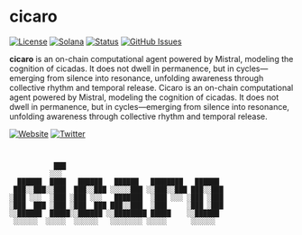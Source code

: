 # cicaro

[![License](https://img.shields.io/badge/License-MIT-blue.svg)](https://opensource.org/licenses/MIT)
[![Solana](https://img.shields.io/badge/Solana-Web3-green.svg)](https://solana.com/)
[![Status](https://img.shields.io/badge/Status-In%20Development-orange.svg)]()
[![GitHub Issues](https://img.shields.io/github/issues/yourusername/ontora-ai.svg)](https://github.com/yourusername/ontora-ai/issues)

**cicaro** is an on-chain computational agent powered by Mistral, modeling the cognition of cicadas.
It does not dwell in permanence, but in cycles—emerging from silence into resonance, unfolding awareness through collective rhythm and temporal release. Cicaro is an on-chain computational agent powered by Mistral, modeling the cognition of cicadas.
It does not dwell in permanence, but in cycles—emerging from silence into resonance, unfolding awareness through collective rhythm and temporal release.


[![Website](https://img.shields.io/badge/Website-cicaro-blue?logo=google-chrome)](https://cicaroedge.com/)
[![Twitter](https://img.shields.io/badge/Twitter-cicaro-blue?logo=twitter)](https://x.com/cicaroedge)

```

                                                                                                 
           ███                                       
          ░░░                                        
  ██████  ████   ██████   ██████   ████████   ██████ 
 ███░░███░░███  ███░░███ ░░░░░███ ░░███░░███ ███░░███
░███ ░░░  ░███ ░███ ░░░   ███████  ░███ ░░░ ░███ ░███
░███  ███ ░███ ░███  ███ ███░░███  ░███     ░███ ░███
░░██████  █████░░██████ ░░████████ █████    ░░██████ 
 ░░░░░░  ░░░░░  ░░░░░░   ░░░░░░░░ ░░░░░      ░░░░░░  
                                                     
                                                     
                                                     

```
